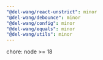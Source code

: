 ```yaml
---
"@del-wang/react-unstrict": minor
"@del-wang/debounce": minor
"@del-wang/config": minor
"@del-wang/equals": minor
"@del-wang/utils": minor
---
```


chore: node >= 18
